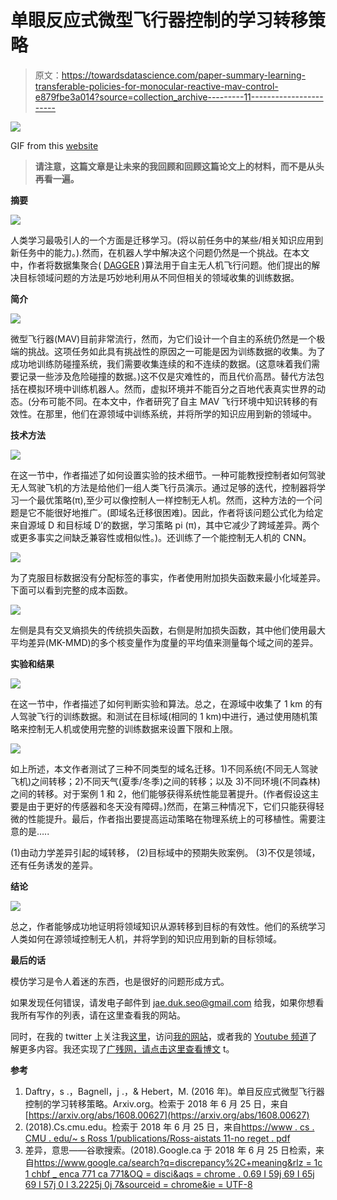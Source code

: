 # 单眼反应式微型飞行器控制的学习转移策略

> 原文：<https://towardsdatascience.com/paper-summary-learning-transferable-policies-for-monocular-reactive-mav-control-e879fbe3a014?source=collection_archive---------11----------------------->

![](img/043bcc7321d5713f14172c6ea06cf67f.png)

GIF from this [website](https://giphy.com/gifs/lol-wtf-xUA7b0eVRL7rs06iK4)

> **请注意，这篇文章是让未来的我回顾和回顾这篇论文上的材料，而不是从头再看一遍。**

**摘要**

![](img/6311fd2789e34f6996d1747eed27bd5e.png)

人类学习最吸引人的一个方面是迁移学习。(将以前任务中的某些/相关知识应用到新任务中的能力。).然而，在机器人学中解决这个问题仍然是一个挑战。在本文中，作者将数据集聚合( [DAGGER](https://www.cs.cmu.edu/~sross1/publications/Ross-AIStats11-NoRegret.pdf) )算法用于自主无人机飞行问题。他们提出的解决目标领域问题的方法是巧妙地利用从不同但相关的领域收集的训练数据。

**简介**

![](img/e924ea586be9c397e335155eb83c79e9.png)

微型飞行器(MAV)目前非常流行，然而，为它们设计一个自主的系统仍然是一个极端的挑战。这项任务如此具有挑战性的原因之一可能是因为训练数据的收集。为了成功地训练防碰撞系统，我们需要收集连续的和不连续的数据。(这意味着我们需要记录一些涉及危险碰撞的数据。)这不仅是灾难性的，而且代价高昂。替代方法包括在模拟环境中训练机器人。然而，虚拟环境并不能百分之百地代表真实世界的动态。(分布可能不同。在本文中，作者研究了自主 MAV 飞行环境中知识转移的有效性。在那里，他们在源领域中训练系统，并将所学的知识应用到新的领域中。

**技术方法**

![](img/7ab9beb23c595d0d335b7b56035f3632.png)

在这一节中，作者描述了如何设置实验的技术细节。一种可能教授控制者如何驾驶无人驾驶飞机的方法是给他们一组人类飞行员演示。通过足够的迭代，控制器将学习一个最优策略(π),至少可以像控制人一样控制无人机。然而，这种方法的一个问题是它不能很好地推广。(即域名迁移很困难)。因此，作者将该问题公式化为给定来自源域 D 和目标域 D’的数据，学习策略 pi (π)，其中它减少了跨域差异。两个或更多事实之间缺乏兼容性或相似性。)。还训练了一个能控制无人机的 CNN。

![](img/05f4716affd7b9cbdbe5d7c55e124791.png)

为了克服目标数据没有分配标签的事实，作者使用附加损失函数来最小化域差异。下面可以看到完整的成本函数。

![](img/d766247583dfd7abc440cff45f9e6fc1.png)

左侧是具有交叉熵损失的传统损失函数，右侧是附加损失函数，其中他们使用最大平均差异(MK-MMD)的多个核变量作为度量的平均值来测量每个域之间的差异。

**实验和结果**

![](img/e1aa5af1ffba737015efbadfe2b3e5ff.png)

在这一节中，作者描述了如何判断实验和算法。总之，在源域中收集了 1 km 的有人驾驶飞行的训练数据。和测试在目标域(相同的 1 km)中进行，通过使用随机策略来控制无人机或使用完整的训练数据来设置下限和上限。

![](img/ea5b69dad85456a57ce61bb190312dd6.png)

如上所述，本文作者测试了三种不同类型的域名迁移。1)不同系统(不同无人驾驶飞机)之间转移；2)不同天气(夏季/冬季)之间的转移；以及 3)不同环境(不同森林)之间的转移。对于案例 1 和 2，他们能够获得系统性能显著提升。(作者假设这主要是由于更好的传感器和冬天没有障碍。)然而，在第三种情况下，它们只能获得轻微的性能提升。最后，作者指出要提高运动策略在物理系统上的可移植性。需要注意的是…..

(1)由动力学差异引起的域转移，
(2)目标域中的预期失败案例。
(3)不仅是领域，还有任务诱发的差异。

**结论**

![](img/171a4656b5a0f7a0767cce58d22440a8.png)

总之，作者能够成功地证明将领域知识从源转移到目标的有效性。他们的系统学习人类如何在源领域控制无人机，并将学到的知识应用到新的目标领域。

**最后的话**

模仿学习是令人着迷的东西，也是很好的问题形成方式。

如果发现任何错误，请发电子邮件到 jae.duk.seo@gmail.com 给我，如果你想看我所有写作的列表，请在这里查看我的网站。

同时，在我的 twitter 上关注我[这里](https://twitter.com/JaeDukSeo)，访问[我的网站](https://jaedukseo.me/)，或者我的 [Youtube 频道](https://www.youtube.com/c/JaeDukSeo)了解更多内容。我还实现了[广残网，请点击这里查看博文](https://medium.com/@SeoJaeDuk/wide-residual-networks-with-interactive-code-5e190f8f25ec) t。

**参考**

1.  Daftry，s .，Bagnell，j .，& Hebert，M. (2016 年)。单目反应式微型飞行器控制的学习转移策略。Arxiv.org。检索于 2018 年 6 月 25 日，来自[https://arxiv.org/abs/1608.00627](https://arxiv.org/abs/1608.00627)
2.  (2018).Cs.cmu.edu。检索于 2018 年 6 月 25 日，来自[https://www . cs . CMU . edu/~ s Ross 1/publications/Ross-aistats 11-no reget . pdf](https://www.cs.cmu.edu/~sross1/publications/Ross-AIStats11-NoRegret.pdf)
3.  差异，意思——谷歌搜索。(2018).Google.ca 于 2018 年 6 月 25 日检索，来自[https://www.google.ca/search?q=discrepancy%2C+meaning&rlz = 1c 1 chbf _ enca 771 ca 771&OQ = disci&aqs = chrome . 0.69 I 59j 69 I 65j 69 I 57j 0 l 3.2225j 0j 7&sourceid = chrome&ie = UTF-8](https://www.google.ca/search?q=discrepancy%2C+meaning&rlz=1C1CHBF_enCA771CA771&oq=discre&aqs=chrome.0.69i59j69i65j69i57j0l3.2225j0j7&sourceid=chrome&ie=UTF-8)